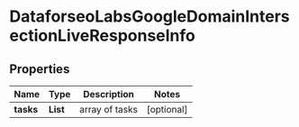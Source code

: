 # DataforseoLabsGoogleDomainIntersectionLiveResponseInfo


## Properties

| Name | Type | Description | Notes |
|------------ | ------------- | ------------- | -------------|
**tasks** | **List<DataforseoLabsGoogleDomainIntersectionLiveTaskInfo>** | array of tasks |[optional]|